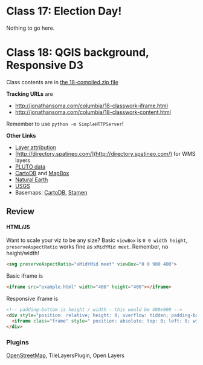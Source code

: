 # Class 17: Election Day!

Nothing to go here.

# Class 18: QGIS background, Responsive D3

Class contents are in [the 18-compiled.zip file](https://github.com/jsoma/storytelling-2015/raw/master/class-17-18/18-compiled.zip)

**Tracking URLs** are

* http://jonathansoma.com/columbia/18-classwork-iframe.html
* http://jonathansoma.com/columbia/18-classwork-content.html

Remember to use `python -m SimpleHTTPServer`!

**Other Links**

* [Layer attribution](http://maps.stamen.com/#howto)
* [http://directory.spatineo.com/](http://directory.spatineo.com/) for WMS layers
* [PLUTO data](http://www.nyc.gov/html/dcp/html/bytes/dwn_pluto_mappluto.shtml)
* [CartoDB](http://cartodb.com) and [MapBox](http://mapbox.com)
* [Natural Earth](http://www.naturalearthdata.com/downloads/10m-raster-data/10m-natural-earth-1/)
* [USGS](http://www.usgs.gov/faq/categories/9797/3571)
* Basemaps: [CartoDB](https://cartodb.com/basemaps), [Stamen](http://maps.stamen.com/#toner/12/37.7707/-122.3781)


## Review

#### HTML/JS

Want to scale your viz to be any size? Basic `viewBox` is `0 0 width height`, `preserveAspectRatio` works fine as `xMidYMid meet`. Remember, no height/width!

````html
<svg preserveAspectRatio="xMidYMid meet" viewBox="0 0 900 400">
````

Basic iframe is

````html
<iframe src="example.html" width="400" height="400"></iframe>
````

Responsive iframe is

`````html
<!-- padding-bottom is height / width - this would be 400x900 -->
<div style="position: relative; height: 0; overflow: hidden; padding-bottom: 45%;">
  <iframe class="frame" style=" position: absolute; top: 0; left: 0; width: 100%; height: 100%;" src=""></iframe>
</div>
`````

### Plugins

[OpenStreetMap](https://www.openstreetmap.org/), TileLayersPlugin, Open Layers